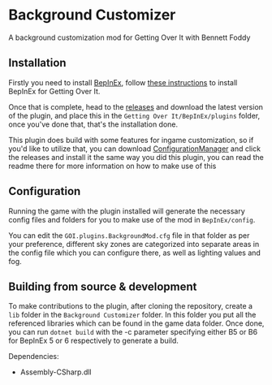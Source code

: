 # Background Customizer
A background customization mod for Getting Over It with Bennett Foddy

## Installation
Firstly you need to install [BepInEx](https://github.com/BepInEx/BepInEx/releases), follow [these instructions](https://docs.bepinex.dev/articles/user_guide/installation/index.html) to install BepInEx for Getting Over It.

Once that is complete, head to the [releases](https://github.com/The-head-obamid/GOI-Background-Customizer/releases) and download the latest version of the plugin, and place this in the  `Getting Over It/BepInEx/plugins` folder, once you've done that, that's the installation done.

This plugin does build with some features for ingame customization, so if you'd like to utilize that, you can download [ConfigurationManager](https://github.com/BepInEx/BepInEx.ConfigurationManager) and click the releases and install it the same way you did this plugin, you can read the readme there for more information on how to make use of this

## Configuration
Running the game with the plugin installed will generate the necessary config files and folders for you to make use of the mod in `BepInEx/config`.

You can edit the `GOI.plugins.BackgroundMod.cfg` file in that folder as per your preference, different sky zones are categorized into separate areas in the config file which you can configure there, as well as lighting values and fog.

## Building from source & development
To make contributions to the plugin, after cloning the repository, create a `lib` folder in the `Background Customizer` folder.  In this folder you put all the referenced libraries which can be found in the game data folder.
Once done, you can run `dotnet build` with the -c parameter specifying either B5 or B6 for BepInEx 5 or 6 respectively to generate a build.

Dependencies:
* Assembly-CSharp.dll
